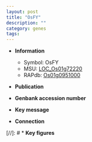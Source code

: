 ```yaml
---
layout: post
title: "OsFY"
description: ""
category: genes
tags: 
---
```


* **Information**  
    + Symbol: OsFY  
    + MSU: [LOC_Os01g72220](http://rice.uga.edu/cgi-bin/ORF_infopage.cgi?orf=LOC_Os01g72220)  
    + RAPdb: [Os01g0951000](http://rapdb.dna.affrc.go.jp/viewer/gbrowse_details/irgsp1?name=Os01g0951000)  

* **Publication**  

* **Genbank accession number**  

* **Key message**  

* **Connection**  

[//]: # * **Key figures**  


